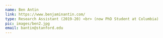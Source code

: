 ```yaml
---
name: Ben Antin
link: https://www.benjaminantin.com/
type: Research Assistant (2019-20) <br> (now PhD Student at Columbia)
pic: images/ben2.jpg
email: bantin@stanford.edu
---
```

